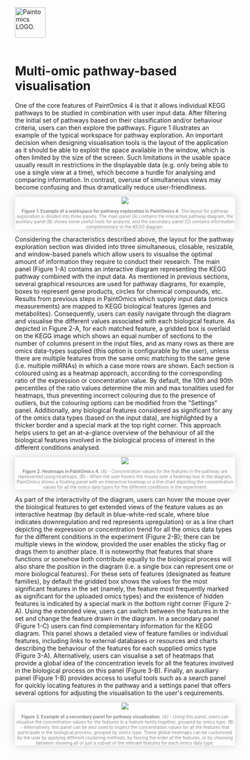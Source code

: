 <div class="imageContainer" style="" >
    <img src="paintomics_150x690.png" title="Paintomics LOGO." style=" height: 70px !important; margin-bottom: 20px; ">
</div>

# Multi-omic pathway-based visualisation
One of the core features of PaintOmics 4 is that it allows individual KEGG pathways to be studied in combination with user input data. After filtering the initial set of pathways based on their classification and/or behaviour criteria, users can then explore the pathways. Figure 1 illustrates an example of the typical workspace for pathway exploration. An important decision when designing visualisation tools is the layout of the application as it should be able to exploit the space available in the window, which is often limited by the size of the screen. Such limitations in the usable space usually result in restrictions in the displayable data (e.g. only being able to use a single view at a time), which become a hurdle for analysing and comparing information. In contrast, overuse of simultaneous views may become confusing and thus dramatically reduce user-friendliness.

<div class="imageContainer" style="box-shadow: 0px 0px 20px #D0D0D0; text-align:center; font-size:10px; color:#898989" >
    <img src="paintomics_visualizing_5.png"/>
    <p class="imageLegend"><b>Figure 1. Example of a workspace for pathway exploration in PaintOmics 4.</b> The layout for pathway exploration is divided into three panels. The main panel (A) contains the interactive pathway diagram, the auxiliary panel (B) shows some useful tools for analysis, and the secondary panel (C) contains information complementary to the KEGG diagram.</p>
</div>


Considering the characteristics described above, the layout for the pathway exploration section was divided into three simultaneous, closable, resizable, and window-based panels which allow users to visualise the optimal amount of information they require to conduct their research. The main panel (Figure 1-A) contains an interactive diagram representing the KEGG pathway combined with the input data. As mentioned in previous sections, several graphical resources are used for pathway diagrams, for example, boxes to represent gene products, circles for chemical compounds, etc. Results from previous steps in PaintOmics which supply input data (omics measurements) are mapped to KEGG biological features (genes and metabolites). Consequently, users can easily navigate through the diagram and visualise the different values associated with each biological feature. As depicted in Figure 2-A, for each matched feature, a gridded box is overlaid on the KEGG image which shows an equal number of sections to the number of columns present in the input files, and as many rows as there are omics data-types supplied (this option is configurable by the user), unless there are multiple features from the same omic matching to the same gene (i.e. multiple miRNAs) in which a case more rows are shown. Each section is coloured using as a heatmap approach, according to the corresponding ratio of the expression or concentration value. By default, the 10th and 90th percentiles of the ratio values determine the min and max tonalities used for heatmaps, thus preventing incorrect colouring due to the presence of outliers, but the colouring options can be modified from the "Settings" panel. Additionally, any biological features considered as significant for any of the omics data types (based on the input data), are highlighted by a thicker border and a special mark at the top right corner. This approach helps users to get an at-a-glance overview of the behaviour of all the biological features involved in the biological process of interest in the different conditions analysed.

<div class="imageContainer" style="box-shadow: 0px 0px 20px #D0D0D0; text-align:center; font-size:10px; color:#898989" >
    <img src="paintomics_visualizing_6.png"/>
    <p class="imageLegend"><b>Figure 2. Heatmaps in PaintOmics 4.</b> (A) - Concentration values for the features in the pathway are represented using heatmaps. (B) - When the user hovers the mouse over a heatmap box in the diagram, PaintOmics shows a floating panel with an interactive heatmap or a line chart depicting the concentration values for all the omics data types for the different conditions in the experiment.</p>
</div>


As part of the interactivity of the diagram, users can hover the mouse over the biological features to get extended views of the feature values as an interactive heatmap (by default in blue-white-red scale, where blue indicates downregulation and red represents upregulation) or as a line chart depicting the expression or concentration trend for all the omics data types for the different conditions in the experiment (Figure 2-B); there can be multiple views in the window, provided the user enables the sticky flag or drags them to another place. It is noteworthy that features that share functions or somehow both contribute equally to the biological process will also share the position in the diagram (i.e. a single box can represent one or more biological features). For these sets of features (designated as feature families), by default the gridded box shows the values for the most significant features in the set (namely, the feature most frequently marked as significant for the uploaded omics types) and the existence of hidden features is indicated by a special mark in the bottom right corner (Figure 2-A). Using the extended view, users can switch between the features in the set and change the feature drawn in the diagram. In a secondary panel (Figure 1-C) users can find complementary information for the KEGG diagram. This panel shows a detailed view of feature families or individual features, including links to external databases or resources and charts describing the behaviour of the features for each supplied omics type (Figure 3-A). Alternatively, users can visualise a set of heatmaps that provide a global idea of the concentration levels for all the features involved in the biological process on this panel (Figure 3-B). Finally, an auxiliary panel (Figure 1-B) provides access to useful tools such as a search panel for quickly locating features in the pathway and a settings panel that offers several options for adjusting the visualisation to the user's requirements.

<div class="imageContainer" style="box-shadow: 0px 0px 20px #D0D0D0; text-align:center; font-size:10px; color:#898989" >
    <img src="paintomics_visualizing_7.png"/>
    <p class="imageLegend"><b>Figure 3. Example of a secondary panel for pathway visualisation.</b> (A) - Using this panel, users can visualise the concentration values for the features in a feature family together, grouped by omics type. (B) - Alternatively, this panel can be also used to inspect the concentration values for all the features that participate in the biological process, grouped by omics type. These global heatmaps can be customised by the user by applying different clustering methods, by forcing the order of the features, or by choosing between showing all or just a subset of the relevant features for each omics data type.</p>
</div>
